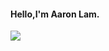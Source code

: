 
#### Hello,I'm Aaron Lam.

![](https://github-readme-stats.vercel.app/api?username=Aaronlamz&count_private=true&show_icons=true&icon_color=0366d6&text_color=24292e&bg_color=ffffff&hide_title=true)
<!-- ![](https://github-readme-stats.vercel.app/api/top-langs/?username=Aaronlamz&layout=compact) -->

